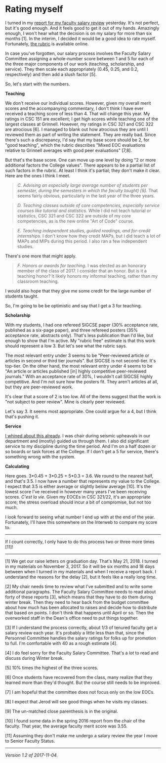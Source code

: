 Rating myself
=============

I turned in my [report for my faculty salary review](index-salary-reviews)
yesterday.  It's not perfect, but it's good enough.  And it feels
good to get it out of my hands.  Amazingly enough, I won't hear what the
decision is on my salary for more than six months [1].  In the interim,
I decided it would be a good idea to rate myself.  Fortunately, [the
rubric](https://grinco.sharepoint.com/sites/dean/Fac_Resources/Faculty_Salary_Rubric.pdf)
is available online.

In case you've forgotten, our salary process involves the Faculty Salary
Committee assigning a whole-number score between 1 and 5 for each of the
three major components of our work (teaching, scholarship, and service).
They then scale each appropriately (0.45, 0.25, and 0.2, respectively)
and then add a slush factor [5].

So, let's start with the numbers. 

**Teaching**

We don't receive our individual scores. However, given my overall
merit scores and the accompanying commentary, I don't think I have ever
received a teaching score of less than 4.  That will change this year.
My ratings in CSC 151 are excellent; I get high scores while teaching
one of the largest classes at Grinnell.  However, my ratings in CSC 321
and CSC 322 are atrocious [6].  I managed to blank out how atrocious they
are until I reviewed them as part of writing the statement.  They are
really bad.  Since there's such a discrepancy, I'd say that my base score
should be 2, for "good teaching", which the rubric describes "Mixed EOC
evaluations relative to Grinnell averages with good peer evaluations"
[7,8].

But that's the base score.  One can move up one level by doing 
"2 or more additional factors the College values".  There appears to
be a partial list of such factors in the rubric.  At least I think it's
partial; they don't make it clear.  Here are the ones I think I meet.

> *C. Advising an especially large average number of students per semester,
during the semesters in which the faculty taught) [9].*  That seems fairly
obvious, particularly in the last year of the three years.

> *D. Teaching classes outside of core competencies, especially service
courses like tutorial and statistics.*  While I did not teach tutorial
or statistics, CSC 321 and CSC 322 are outside of my core competencies,
as is the new online "Art of Code" course.

> *E. Teaching independent studies, guided readings, and for-credit
internships.*  I don't know how they credit MAPs, but I did teach a
lot of MAPs and MIPs during this period.  I also ran a few independent
studies.

There's one more that might apply.

> *F. Honors or awards for teaching.*  I was elected as an honorary member
of the class of 2017.  I consider that an honor.  But is it a teaching
honor?  It likely honors my informal teaching, rather than my classroom
teaching.

I would also hope that they give me some credit for the large number of
students taught.

So, I'm going to be be optimistic and say that I get a 3 for teaching.

**Scholarship**

With my students, I had one refereed SIGCSE paper (30% acceptance rate,
published as a six-page paper), and three refereed posters (35% acceptance
rate, abstracts only).  That's less publication than I'd like, but enough
to show that I'm active.  My "rubric free" estimate is that this work
should represent a low 3.  But let's see what the rubric says.

The most relevant entry under 3 seems to be "Peer-reviewed article
or articles in second or third tier journals".  But SIGCSE is not
second-tier.  It's top-tier.  On the other hand, the most relevant entry
under 4 seems to be "An article or articles published [in] highly
competitive peer-reviewed journals."  With an acceptance rate of 30%, I
wouldn't call SIGCSE highly competitive.  And I'm not sure how the posters
fit.  They aren't articles at all, but they are peer-reviewed work.

It's clear that a score of 2 is too low.  All of the items suggest that
the work is "not subject to peer review".  Mine is clearly peer reviewed.

Let's say 3.  It seems most appropriate.  One could argue for a 4, but
I think that's pushing it.

**Service**

[I whined about this already](whine-whine-whine).  I was chair during
seismic upheavals in our department and (mostly) guided us through them.
I also did significant service to my discipline during the time period.
And I'm on a half dozen or so boards or task forces at the College.  If
I don't get a 5 for service, there's something wrong with the system.

**Calculating**

Here goes.  3\*0.45 + 3\*0.25 + 5\*0.3 = 3.6.  We round to the nearest
half, and that's 3.5.  I now have a number that represents
my value to the College.  I expect that 3.5 is either average or slightly
below average [10].  It's the lowest score I've received in however many
years I've been receiving scores.  _C'est la vie._  Given my EOCEs in
CSC 321/22, it's an appropriate score; the stress overload should
incur a bit of compromise, but not too much.

I look forward to seeing what number I end up with at the end of the year.
Fortunately, I'll have this somewhere on the Interweb to compare my
score to.

---

If I count correctly, I only have to do this process two or three more times
[11]!

<!--
2017-18, age 53: Review
2018-19, age 54: Eligible for sabbatical; taking fellowship instead
2019-20, age 55: Sabbatical + Teaching credits + MAP credits
2020-21, age 56: Review + Leave: MAP credits
2021-22, age 57:
2022-23, age 58:
2023-24, age 59: Review
2024-25, age 60:
2025-26, age 61: Eligible for sabbatical (probably taking sabbatical)
2026-27, age 62: Review (last?) or move to SFS
2027-28, age 63:
2028-29, age 64:
2029-30, age 65: Eligible for half-year sabbatical (3 course); move to SFS; optional review?
-->

---

[1] We get our raise letters on graduation day.  That's May 21, 2018.
I turned in my materials on November 3, 2017.  So it will be six months
and 18 days between when I turned in my materials and when I receive a
report back.  I understand the reasons for the delay [2], but it feels
like a really long time.

[2] My chair needs time to review what I've submitted and to write some
additional paragraphs.  The Faculty Salary Committee needs to read about
forty of these reports [3], which means that they have to do them during
winter break.  Then they need to hear back from the budget committee about
how much has been allocated to raises and decide how to distribute that
based on points.  I don't think that happens until April or so.  Then the
overworked staff in the Dean's office need to put things together.

[3] If I understand the process correctly, about 1/3 of tenured faculty
get a salary review each year.  It's probably a little less than that,
since the Personnel Committee handles the salary ratings for folks up for
promotion to full.  I'm comfortable with 40 as a rough estimate [4].  

[4] I do feel sorry for the Faculty Salary Committee.  That's a *lot*
to read and discuss during Winter break.

[5] 10% times the highest of the three scores.

[6] Once students have recovered from the class, many realize that
they learned more than they'd thought.  But the course still needs to
be improved.

[7] I am hopeful that the committee does not focus only on the low EOCs.

[8] I expect that Jerod will see good things when he visits my classes.

[9] The un-matched close parenthesis is in the original.

[10] I found some data in the spring 2016 report from the chair of
the faculty.  That year, the average faculty merit score was 3.55.

[11] Assuming they don't make me undergo a salary review the year I move
to Senior Faculty Status.

---

*Version 1.2 of 2017-11-04.*
